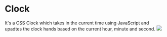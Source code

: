 # Clock
It's a CSS Clock which takes in the current time using JavaScript and upadtes the clock hands based on the current hour, minute and second.
<img src="https://img001.prntscr.com/file/img001/nFWdOQ2ATqCqp_qLlMOdyA.png" data-canonical-src="https://img001.prntscr.com/file/img001/nFWdOQ2ATqCqp_qLlMOdyA.png" style="max-width:100%;">
